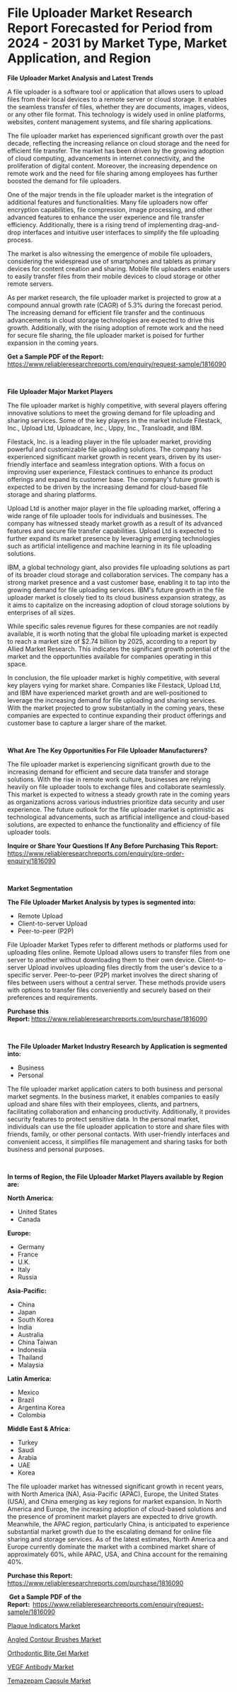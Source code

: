 <p><h1>File Uploader Market Research Report Forecasted for Period from 2024 -  2031 by Market Type, Market Application, and Region</h1></p><p><strong>File Uploader Market Analysis and Latest Trends</strong></p>
<p><p>A file uploader is a software tool or application that allows users to upload files from their local devices to a remote server or cloud storage. It enables the seamless transfer of files, whether they are documents, images, videos, or any other file format. This technology is widely used in online platforms, websites, content management systems, and file sharing applications.</p><p>The file uploader market has experienced significant growth over the past decade, reflecting the increasing reliance on cloud storage and the need for efficient file transfer. The market has been driven by the growing adoption of cloud computing, advancements in internet connectivity, and the proliferation of digital content. Moreover, the increasing dependence on remote work and the need for file sharing among employees has further boosted the demand for file uploaders.</p><p>One of the major trends in the file uploader market is the integration of additional features and functionalities. Many file uploaders now offer encryption capabilities, file compression, image processing, and other advanced features to enhance the user experience and file transfer efficiency. Additionally, there is a rising trend of implementing drag-and-drop interfaces and intuitive user interfaces to simplify the file uploading process.</p><p>The market is also witnessing the emergence of mobile file uploaders, considering the widespread use of smartphones and tablets as primary devices for content creation and sharing. Mobile file uploaders enable users to easily transfer files from their mobile devices to cloud storage or other remote servers.</p><p>As per market research, the file uploader market is projected to grow at a compound annual growth rate (CAGR) of 5.3% during the forecast period. The increasing demand for efficient file transfer and the continuous advancements in cloud storage technologies are expected to drive this growth. Additionally, with the rising adoption of remote work and the need for secure file sharing, the file uploader market is poised for further expansion in the coming years.</p></p>
<p><strong>Get a Sample PDF of the Report:&nbsp;</strong> <a href="https://www.reliableresearchreports.com/enquiry/request-sample/1816090">https://www.reliableresearchreports.com/enquiry/request-sample/1816090</a></p>
<p>&nbsp;</p>
<p><strong>File Uploader Major Market Players</strong></p>
<p><p>The file uploader market is highly competitive, with several players offering innovative solutions to meet the growing demand for file uploading and sharing services. Some of the key players in the market include Filestack, Inc., Upload Ltd, Uploadcare, Inc., Uppy, Inc., Transloadit, and IBM.</p><p>Filestack, Inc. is a leading player in the file uploader market, providing powerful and customizable file uploading solutions. The company has experienced significant market growth in recent years, driven by its user-friendly interface and seamless integration options. With a focus on improving user experience, Filestack continues to enhance its product offerings and expand its customer base. The company's future growth is expected to be driven by the increasing demand for cloud-based file storage and sharing platforms.</p><p>Upload Ltd is another major player in the file uploading market, offering a wide range of file uploader tools for individuals and businesses. The company has witnessed steady market growth as a result of its advanced features and secure file transfer capabilities. Upload Ltd is expected to further expand its market presence by leveraging emerging technologies such as artificial intelligence and machine learning in its file uploading solutions.</p><p>IBM, a global technology giant, also provides file uploading solutions as part of its broader cloud storage and collaboration services. The company has a strong market presence and a vast customer base, enabling it to tap into the growing demand for file uploading services. IBM's future growth in the file uploader market is closely tied to its cloud business expansion strategy, as it aims to capitalize on the increasing adoption of cloud storage solutions by enterprises of all sizes.</p><p>While specific sales revenue figures for these companies are not readily available, it is worth noting that the global file uploading market is expected to reach a market size of $2.74 billion by 2025, according to a report by Allied Market Research. This indicates the significant growth potential of the market and the opportunities available for companies operating in this space.</p><p>In conclusion, the file uploader market is highly competitive, with several key players vying for market share. Companies like Filestack, Upload Ltd, and IBM have experienced market growth and are well-positioned to leverage the increasing demand for file uploading and sharing services. With the market projected to grow substantially in the coming years, these companies are expected to continue expanding their product offerings and customer base to capture a larger share of the market.</p></p>
<p>&nbsp;</p>
<p><strong>What Are The Key Opportunities For File Uploader Manufacturers?</strong></p>
<p><p>The file uploader market is experiencing significant growth due to the increasing demand for efficient and secure data transfer and storage solutions. With the rise in remote work culture, businesses are relying heavily on file uploader tools to exchange files and collaborate seamlessly. This market is expected to witness a steady growth rate in the coming years as organizations across various industries prioritize data security and user experience. The future outlook for the file uploader market is optimistic as technological advancements, such as artificial intelligence and cloud-based solutions, are expected to enhance the functionality and efficiency of file uploader tools.</p></p>
<p><strong>Inquire or Share Your Questions If Any Before Purchasing This Report:</strong> <a href="https://www.reliableresearchreports.com/enquiry/pre-order-enquiry/1816090">https://www.reliableresearchreports.com/enquiry/pre-order-enquiry/1816090</a></p>
<p>&nbsp;</p>
<p><strong>Market Segmentation</strong></p>
<p><strong>The File Uploader Market Analysis by types is segmented into:</strong></p>
<p><ul><li>Remote Upload</li><li>Client-to-server Upload</li><li>Peer-to-peer (P2P)</li></ul></p>
<p><p>File Uploader Market Types refer to different methods or platforms used for uploading files online. Remote Upload allows users to transfer files from one server to another without downloading them to their own device. Client-to-server Upload involves uploading files directly from the user's device to a specific server. Peer-to-peer (P2P) market involves the direct sharing of files between users without a central server. These methods provide users with options to transfer files conveniently and securely based on their preferences and requirements.</p></p>
<p><strong>Purchase this Report:&nbsp;</strong><a href="https://www.reliableresearchreports.com/purchase/1816090">https://www.reliableresearchreports.com/purchase/1816090</a></p>
<p>&nbsp;</p>
<p><strong>The File Uploader Market Industry Research by Application is segmented into:</strong></p>
<p><ul><li>Business</li><li>Personal</li></ul></p>
<p><p>The file uploader market application caters to both business and personal market segments. In the business market, it enables companies to easily upload and share files with their employees, clients, and partners, facilitating collaboration and enhancing productivity. Additionally, it provides security features to protect sensitive data. In the personal market, individuals can use the file uploader application to store and share files with friends, family, or other personal contacts. With user-friendly interfaces and convenient access, it simplifies file management and sharing tasks for both business and personal purposes.</p></p>
<p>&nbsp;</p>
<p><strong>In terms of Region, the File Uploader Market Players available by Region are:</strong></p>
<p>
    <p> <strong> North America: </strong>
        <ul>
            <li>United States</li>
            <li>Canada</li>
        </ul>
        </p> 
    <p> <strong> Europe: </strong>
        <ul>
            <li>Germany</li>
            <li>France</li>
            <li>U.K.</li>
            <li>Italy</li>
            <li>Russia</li>
        </ul>
        </p> 
    <p> <strong> Asia-Pacific: </strong>
        <ul>
            <li>China</li>
            <li>Japan</li>
            <li>South Korea</li>
            <li>India</li>
            <li>Australia</li>
            <li>China Taiwan</li>
            <li>Indonesia</li>
            <li>Thailand</li>
            <li>Malaysia</li>
        </ul>
        </p> 
    <p> <strong> Latin America: </strong>
        <ul>
            <li>Mexico</li>
            <li>Brazil</li>
            <li>Argentina Korea</li>
            <li>Colombia</li>
        </ul>
        </p> 
    <p> <strong> Middle East & Africa: </strong>
        <ul>
            <li>Turkey</li>
            <li>Saudi</li>
            <li>Arabia</li>
            <li>UAE</li>
            <li>Korea</li>
        </ul>
    </p>
    </p>
<p><p>The file uploader market has witnessed significant growth in recent years, with North America (NA), Asia-Pacific (APAC), Europe, the United States (USA), and China emerging as key regions for market expansion. In North America and Europe, the increasing adoption of cloud-based solutions and the presence of prominent market players are expected to drive growth. Meanwhile, the APAC region, particularly China, is anticipated to experience substantial market growth due to the escalating demand for online file sharing and storage services. As of the latest estimates, North America and Europe currently dominate the market with a combined market share of approximately 60%, while APAC, USA, and China account for the remaining 40%.</p></p>
<p><strong>Purchase this Report: </strong><a href="https://www.reliableresearchreports.com/purchase/1816090">https://www.reliableresearchreports.com/purchase/1816090</a></p>
<p>&nbsp;<strong>Get a Sample PDF of the Report:&nbsp;&nbsp;</strong><a href="https://www.reliableresearchreports.com/enquiry/request-sample/1816090">https://www.reliableresearchreports.com/enquiry/request-sample/1816090</a></p>
<p><strong></strong></p>
<p><p><a href="https://medium.com/@lawrenceguerrero666/plaque-indicators-market-analysis-and-sze-forecasted-for-period-from-2024-to-2031-51b636541145">Plaque Indicators Market</a></p><p><a href="https://medium.com/p/dfcd7dc2f62a/edit">Angled Contour Brushes Market</a></p><p><a href="https://medium.com/@lawrenceguerrero666/orthodontic-bite-gel-market-trends-forecast-and-competitive-analysis-to-2031-43f523ae717b">Orthodontic Bite Gel Market</a></p><p><a href="https://github.com/aliciawhite5576/Market-Research-Report-List-2/blob/main/vegf-antibody-market.md">VEGF Antibody Market</a></p><p><a href="https://github.com/provorikovar/Market-Research-Report-List-2/blob/main/temazepam-capsule-market.md">Temazepam Capsule Market</a></p></p>